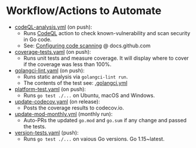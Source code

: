 # Workflow/Actions to Automate

- [codeQL-analysis.yml](codeQL-analysis.yml) (on push):
    - Runs [CodeQL](https://codeql.github.com/docs/codeql-overview/about-codeql/) action to check known-vulnerability and scan security in Go code.
    - See: [Configuring code scanning](https://docs.github.com/en/free-pro-team@latest/github/finding-security-vulnerabilities-and-errors-in-your-code/configuring-code-scanning#changing-the-languages-that-are-analyzed) @ docs.github.com
- [coverage-tests.yaml](coverage-tests.yaml) (on push):
    - Runs unit tests and measure coverage. It will display where to cover if the coverage was less than 100%.
- [golangci-lint.yaml](golangci-lint.yaml) (on push):
    - Runs static analysis via `golangci-lint run`.
    - The contents of the test see: [.golangci.yml](../../.golangci.yml)
- [platform-test.yaml](platform-test.yaml) (on push):
    - Runs `go test ./...` on Ubuntu, macOS and Windows.
- [update-codecov.yaml](update-codecov.yaml) (on release):
    - Posts the coverage results to codecov.io.
- [update-mod-monthly.yml](update-mod-monthly.yml) (monthly run):
    - Auto-PRs the updated `go.mod` and `go.sum` if any change and passed the tests.
- [version-tests.yaml](version-tests.yaml) (push):
    - Runs `go test ./...` on vaious Go versions. Go 1.15~latest.
